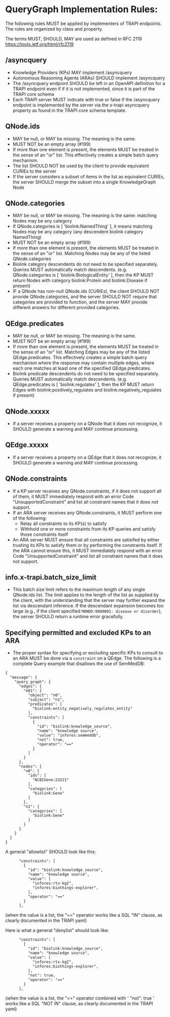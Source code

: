 # QueryGraph Implementation Rules:

The following rules MUST be applied by implementers of TRAPI endpoints.
The rules are organized by class and property.

The terms MUST, SHOULD, MAY are used as defined in RFC 2119  https://tools.ietf.org/html/rfc2119 

## /asyncquery
- Knowledge Providers (KPs) MAY implement /asyncquery
- Autonomous Reasoning Agents (ARAs) SHOULD implement /asyncquery
- The /asyncquery endpoint SHOULD be left in an OpenAPI definition for a TRAPI endpoint even if
  if it is not implemented, since it is part of the TRAPI core schema
- Each TRAPI server MUST indicate with true or false if the /asyncquery endpoint is implemented
  by the server via the x-trapi asyncquery property as found in the TRAPI core schema template.

## QNode.ids
- MAY be null, or MAY be missing. The meaning is the same.
- MUST NOT be an empty array (#199)
- If more than one element is present, the elements MUST be treated in the sense of an "or" list.
  This effectively creates a simple batch query mechanism.
- The list SHOULD NOT be used by the client to provide equivalent CURIEs to the server
- If the server considers a subset of items in the list as equivalent CURIEs,
  the server SHOULD merge the subset into a single KnowledgeGraph Node

## QNode.categories
- MAY be null, or MAY be missing. The meaning is the same: matching Nodes may be any category
- If QNode.categories is [ 'biolink:NamedThing' ], it means matching Nodes may be any category
  (any descendent biolink category NamedThing)
- MUST NOT be an empty array (#199)
- If more than one element is present, the elements MUST be treated in the sense of an "or" list.
  Matching Nodes may be any of the listed QNode.categories
- Biolink category descendents do not need to be specified separately. Queries MUST automatically
  match descendents. (e.g. QNode.categories is [ 'biolink:BiologicalEntity' ], then the KP MUST return
  Nodes with category biolink:Protein and biolink:Disease if present)
- IF a QNode has non-null QNode.ids (CURIEs), the client SHOULD NOT provide QNode.categories, and
  the server SHOULD NOT require that categories are provided to function, and the server MAY provide
  different answers for different provided categories.

## QEdge.predicates
- MAY be null, or MAY be missing. The meaning is the same.
- MUST NOT be an empty array (#199)
- If more than one element is present, the elements MUST be treated in the sense of an "or" list.
  Matching Edges may be any of the listed QEdge.predicates. 
  This effectively creates a simple batch query mechanism where the response may contain multiple
  edges, where each one matches at least one of the specified QEdge.predicates.
- Biolink predicate descendents do not need to be specified separately. Queries MUST automatically
  match descendents. (e.g. QEdge.predicates is [ 'biolink:regulates' ], then the KP MUST return
  Edges with biolink:positively_regulates and biolink:negatively_regulates if present)

## QNode.xxxxx
- If a server receives a property on a QNode that it does not recognize, it SHOULD generate
  a warning and MAY continue processing.

## QEdge.xxxxx
- If a server receives a property on a QEdge that it does not recognize, it SHOULD generate
  a warning and MAY continue processing.

## QNode.constraints
- If a KP server receives any QNode.constraints, if it does not support all of them,
  it MUST immediately respond with an error Code "UnsupportedConstraint" and list all constraint
  names that it does not support.
- If an ARA server receives any QNode.constraints, it MUST perform one of the following:
  - Relay all constraints to its KP(s) to satisfy
  - Withhold one or more constraints from its KP queries and satisfy those constraints itself
- An ARA server MUST ensure that all constraints are satisifed by either trusting its KPs to satisfy them
  or by performing the constraints itself. If the ARA cannot ensure this,
  it MUST immediately respond with an error Code "UnsupportedConstraint" and list all constraint
  names that it does not support.

## info.x-trapi.batch_size_limit
- This batch size limit refers to the maximum length of any single QNode.ids list. The limit
  applies to the length of the list as supplied by the client, with the understanding that the server
  may further expand the list via descendant inference. If the descendant expansion becomes too
  large (e.g., if the client specified `MONDO:0000001: disease or disorder`), the server SHOULD
  return a runtime error gracefully.

## Specifying permitted and excluded KPs to an ARA
- The proper syntax for specifying or excluding specific KPs to consult to an ARA MUST be done
  via a `constraint` on a QEdge. The following is a complete Query example that disallows the
  use of SemMedDB:

```
{
  "message": {
    "query_graph": {
      "edges": {
        "e01": {
          "object": "n0",
          "subject": "n1",
          "predicates": [
            "biolink:entity_negatively_regulates_entity"
          ],
          "constraints": [
            {
              "id": "biolink:knowledge_source",
              "name": "knowledge source",
              "value": "infores:semmeddb",
              "not": true,
              "operator": "=="
            }
          ]
        }
      },
      "nodes": {
        "n0": {
          "ids": [
            "NCBIGene:23221"
          ],
          "categories": [
            "biolink:Gene"
          ]
        },
        "n1": {
          "categories": [
            "biolink:Gene"
          ]
        }
      }
    }
  }
}
```

A general "allowlist" SHOULD look like this:
```
      "constraints": [
        {
          "id": "biolink:knowledge_source",
          "name": "knowledge source",
          "value": [
            "infores:rtx-kg2",
            "infores:biothings-explorer",
          ],
          "operator": "=="
        }
      ],
```

(when the value is a list, the "==" operator works like a SQL "IN" clause, as clearly documented in the TRAPI yaml)

Here is what a general "denylist" should look like:
```
      "constraints": [
        {
          "id": "biolink:knowledge_source",
          "name": "knowledge source",
          "value": [
            "infores:rtx-kg2",
            "infores:biothings-explorer",
          ],
          "not": true,
          "operator": "=="
        }
      ],
```

(when the value is a list, the "==" operator combined with ' "not": true ' works like a SQL "NOT IN" clause, as clearly documented in the TRAPI yaml)

